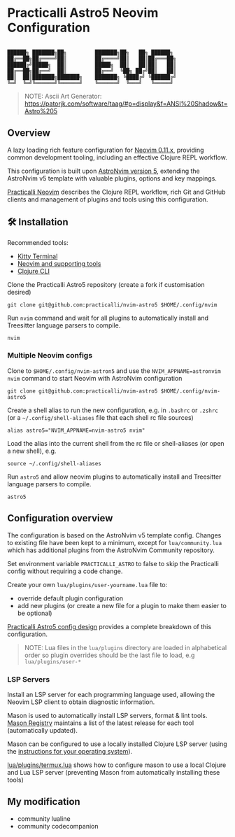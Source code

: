 # Practicalli Astro5 Neovim Configuration

```none

██████╗ ███████╗██╗         ███████╗██╗   ██╗ ██████╗
██╔══██╗██╔════╝██║         ██╔════╝██║   ██║██╔═══██╗
██████╔╝█████╗  ██║         █████╗  ██║   ██║██║   ██║
██╔══██╗██╔══╝  ██║         ██╔══╝  ╚██╗ ██╔╝██║   ██║
██║  ██║███████╗███████╗    ███████╗ ╚████╔╝ ╚██████╔╝
╚═╝  ╚═╝╚══════╝╚══════╝    ╚══════╝  ╚═══╝   ╚═════╝

```

> NOTE: Ascii Art Generator: <https://patorjk.com/software/taag/#p=display&f=ANSI%20Shadow&t=Astro%205>

## Overview

A lazy loading rich feature configuration for [Neovim 0.11.x](https://neovim.org/), providing common development tooling, including an effective Clojure REPL workflow.

This configuration is built upon [AstroNvim version 5](https://github.com/AstroNvim/AstroNvim), extending the AstroNvim v5 template with valuable plugins, options and key mappings.

[Practicalli Neovim](https://practical.li/neovim/) describes the Clojure REPL workflow, rich Git and GitHub clients and management of plugins and tools using this configuration.

## 🛠️ Installation

Recommended tools:

- [Kitty Terminal](https://practical.li/engineering-playbook/command-line/kitty-terminal/)
- [Neovim and supporting tools](https://practical.li/neovim/install/neovim/)
- [Clojure CLI](https://practical.li/clojure/install/)

Clone the Practicalli Astro5 repository (create a fork if customisation desired)

```shell
git clone git@github.com:practicalli/nvim-astro5 $HOME/.config/nvim
```

Run `nvim` command and wait for all plugins  to automatically install and Treesitter language parsers to compile.

```shell
nvim
```

### Multiple Neovim configs

Clone to `$HOME/.config/nvim-astron5` and use the `NVIM_APPNAME=astronvim nvim` command to start Neovim with AstroNvim configuration

```shell
git clone git@github.com:practicalli/nvim-astro5 $HOME/.config/nvim-astro5
```

Create a shell alias to run the new configuration, e.g. in `.bashrc` or `.zshrc` (or a `~/.config/shell-aliases` file that each shell rc file sources)

```config
alias astro5="NVIM_APPNAME=nvim-astro5 nvim"
```

Load the alias into the current shell from the rc file or shell-aliases (or open a new shell), e.g.

```shell
source ~/.config/shell-aliases
```

Run `astro5` and allow neovim plugins to automatically install and Treesitter language parsers to compile.

```shell
astro5
```

## Configuration overview

The configuration is based on the AstroNvim v5 template config.  Changes to existing file have been kept to a minimum, except for `lua/community.lua` which has additional plugins from the AstroNvim Community repository.

Set environment variable `PRACTICALLI_ASTRO` to false to skip the Practicalli config without requiring a code change.

Create your own `lua/plugins/user-yourname.lua` file to:

- override default plugin configuration
- add new plugins (or create a new file for a plugin to make them easier to be optional)

[Practicalli Astro5 config design](https://practical.li/neovim/reference/astro5-configuration/) provides a complete breakdown of this configuration.

> NOTE: Lua files in the `lua/plugins` directory are loaded in alphabetical order so plugin overrides should be the last file to load, e.g `lua/plugins/user-*`

### LSP Servers

Install an LSP server for each programming language used, allowing the Neovim LSP client to obtain diagnostic information.

Mason is used to automatically install LSP servers, format & lint tools.  [Mason Registry](https://mason-registry.dev/registry/list) maintains a list of the latest release for each tool (automatically updated).

Mason can be configured to use a locally installed Clojure LSP server (using the [instructions for your operating system](https://clojure-lsp.io/installation/)).

[lua/plugins/termux.lua](https://github.com/practicalli/nvim-astro5/blob/main/lua/plugins/termux.lua) shows how to configure mason to use a local Clojure and Lua LSP server (preventing Mason from automatically installing these tools)

## My modification

- community lualine
- community codecompanion
